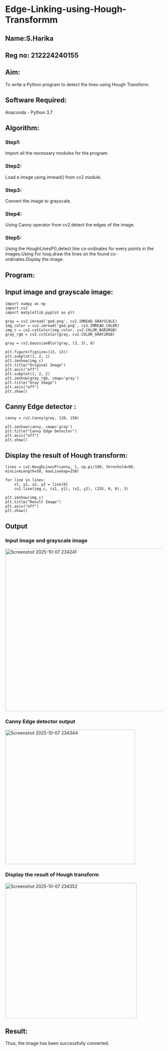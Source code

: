 # Edge-Linking-using-Hough-Transformm

## Name:S.Harika
## Reg no: 212224240155

## Aim:
To write a Python program to detect the lines using Hough Transform.

## Software Required:
Anaconda - Python 3.7

## Algorithm:
### Step1:

Import all the necessary modules for the program.
### Step2:

Load a image using imread() from cv2 module.
### Step3:

Convert the image to grayscale.
### Step4:

Using Canny operator from cv2,detect the edges of the image.
### Step5:

Using the HoughLinesP(),detect line co-ordinates for every points in the images.Using For loop,draw the lines on the found co-ordinates.Display the image.

## Program:
## Input image and grayscale image:
```
import numpy as np
import cv2
import matplotlib.pyplot as plt

gray = cv2.imread('god.png', cv2.IMREAD_GRAYSCALE)
img_color = cv2.imread('god.png', cv2.IMREAD_COLOR)
img_c = cv2.cvtColor(img_color, cv2.COLOR_BGR2RGB)
gray_rgb = cv2.cvtColor(gray, cv2.COLOR_GRAY2RGB)

gray = cv2.GaussianBlur(gray, (3, 3), 0)

plt.figure(figsize=(13, 13))
plt.subplot(1, 2, 1)
plt.imshow(img_c)
plt.title("Original Image")
plt.axis("off")
plt.subplot(1, 2, 2)
plt.imshow(gray_rgb, cmap='gray')
plt.title("Gray Image")
plt.axis("off")
plt.show()
```
## Canny Edge detector :
```
canny = cv2.Canny(gray, 120, 150)

plt.imshow(canny, cmap='gray')
plt.title("Canny Edge Detector")
plt.axis("off")
plt.show()
```
## Display the result of Hough transform:
```
lines = cv2.HoughLinesP(canny, 1, np.pi/180, threshold=80, minLineLength=50, maxLineGap=250)

for line in lines:
    x1, y1, x2, y2 = line[0]
    cv2.line(img_c, (x1, y1), (x2, y2), (255, 0, 0), 3)

plt.imshow(img_c)
plt.title("Result Image")
plt.axis("off")
plt.show()
```
## Output

### Input image and grayscale image
<img width="1106" height="519" alt="Screenshot 2025-10-07 234241" src="https://github.com/user-attachments/assets/0b41ba26-32f2-4b2b-a653-b857a8ccdd33" />


### Canny Edge detector output
<img width="415" height="430" alt="Screenshot 2025-10-07 234344" src="https://github.com/user-attachments/assets/63785b4b-b7a7-4ce1-91db-854295621443" />


### Display the result of Hough transform
<img width="420" height="432" alt="Screenshot 2025-10-07 234352" src="https://github.com/user-attachments/assets/fd1c154e-7276-46ee-97bd-626699b3db17" />


## Result:
Thus, the image has been successfully converted.
